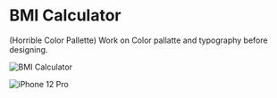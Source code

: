 # BMI Calculator

(Horrible Color Pallette) Work on Color pallatte and typography before designing. 


![BMI Calculator](https://user-images.githubusercontent.com/64448202/212770183-be99e018-f58b-430b-a68b-0332e74d921f.png)


![iPhone 12 Pro](https://user-images.githubusercontent.com/64448202/212770192-f459481c-3aa2-4d1c-b94d-e4ee29acc3a2.png)


